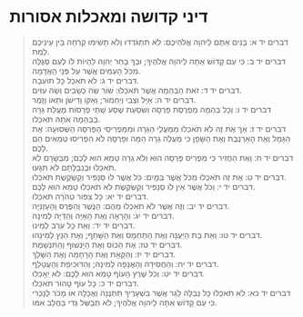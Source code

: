 # דיני קדושה ומאכלות אסורות

> דברים יד א: בָּנִים אַתֶּם לַיהוָה אֱלֹהֵיכֶם:  לֹא תִתְגֹּדְדוּ וְלֹא תָשִׂימוּ קָרְחָה בֵּין עֵינֵיכֶם לָמֵת.  
> דברים יד ב: כִּי עַם קָדוֹשׁ אַתָּה לַיהוָה אֱלֹהֶיךָ; וּבְךָ בָּחַר יְהוָה לִהְיוֹת לוֹ לְעַם סְגֻלָּה מִכֹּל הָעַמִּים אֲשֶׁר עַל פְּנֵי הָאֲדָמָה.  
> דברים יד ג: לֹא תֹאכַל כָּל תּוֹעֵבָה.  
> דברים יד ד: זֹאת הַבְּהֵמָה אֲשֶׁר תֹּאכֵלוּ:  שׁוֹר שֵׂה כְשָׂבִים וְשֵׂה עִזִּים.  
> דברים יד ה: אַיָּל וּצְבִי וְיַחְמוּר; וְאַקּוֹ וְדִישֹׁן וּתְאוֹ וָזָמֶר.  
> דברים יד ו: וְכָל בְּהֵמָה מַפְרֶסֶת פַּרְסָה וְשֹׁסַעַת שֶׁסַע שְׁתֵּי פְרָסוֹת מַעֲלַת גֵּרָה בַּבְּהֵמָה אֹתָהּ תֹּאכֵלוּ.  
> דברים יד ז: אַךְ אֶת זֶה לֹא תֹאכְלוּ מִמַּעֲלֵי הַגֵּרָה וּמִמַּפְרִיסֵי הַפַּרְסָה הַשְּׁסוּעָה:  אֶת הַגָּמָל וְאֶת הָאַרְנֶבֶת וְאֶת הַשָּׁפָן כִּי מַעֲלֵה גֵרָה הֵמָּה וּפַרְסָה לֹא הִפְרִיסוּ טְמֵאִים הֵם לָכֶם.  
> דברים יד ח: וְאֶת הַחֲזִיר כִּי מַפְרִיס פַּרְסָה הוּא וְלֹא גֵרָה טָמֵא הוּא לָכֶם; מִבְּשָׂרָם לֹא תֹאכֵלוּ וּבְנִבְלָתָם לֹא תִגָּעוּ.  
> דברים יד ט: אֶת זֶה תֹּאכְלוּ מִכֹּל אֲשֶׁר בַּמָּיִם:  כֹּל אֲשֶׁר לוֹ סְנַפִּיר וְקַשְׂקֶשֶׂת תֹּאכֵלוּ.  
> דברים יד י: וְכֹל אֲשֶׁר אֵין לוֹ סְנַפִּיר וְקַשְׂקֶשֶׂת לֹא תֹאכֵלוּ טָמֵא הוּא לָכֶם.  
> דברים יד יא: כָּל צִפּוֹר טְהֹרָה תֹּאכֵלוּ.  
> דברים יד יב: וְזֶה אֲשֶׁר לֹא תֹאכְלוּ מֵהֶם:  הַנֶּשֶׁר וְהַפֶּרֶס וְהָעָזְנִיָּה.  
> דברים יד יג: וְהָרָאָה וְאֶת הָאַיָּה וְהַדַּיָּה לְמִינָהּ.  
> דברים יד יד: וְאֵת כָּל עֹרֵב לְמִינוֹ.  
> דברים יד טו: וְאֵת בַּת הַיַּעֲנָה וְאֶת הַתַּחְמָס וְאֶת הַשָּׁחַף; וְאֶת הַנֵּץ לְמִינֵהוּ.  
> דברים יד טז: אֶת הַכּוֹס וְאֶת הַיַּנְשׁוּף וְהַתִּנְשָׁמֶת.  
> דברים יד יז: וְהַקָּאָת וְאֶת הָרָחָמָה וְאֶת הַשָּׁלָךְ.  
> דברים יד יח: וְהַחֲסִידָה וְהָאֲנָפָה לְמִינָהּ; וְהַדּוּכִיפַת וְהָעֲטַלֵּף.  
> דברים יד יט: וְכֹל שֶׁרֶץ הָעוֹף טָמֵא הוּא לָכֶם:  לֹא יֵאָכֵלוּ.  
> דברים יד כ: כָּל עוֹף טָהוֹר תֹּאכֵלוּ.  
> דברים יד כא: לֹא תֹאכְלוּ כָל נְבֵלָה לַגֵּר אֲשֶׁר בִּשְׁעָרֶיךָ תִּתְּנֶנָּה וַאֲכָלָהּ אוֹ מָכֹר לְנָכְרִי כִּי עַם קָדוֹשׁ אַתָּה לַיהוָה אֱלֹהֶיךָ; לֹא תְבַשֵּׁל גְּדִי בַּחֲלֵב אִמּוֹ.  
 

